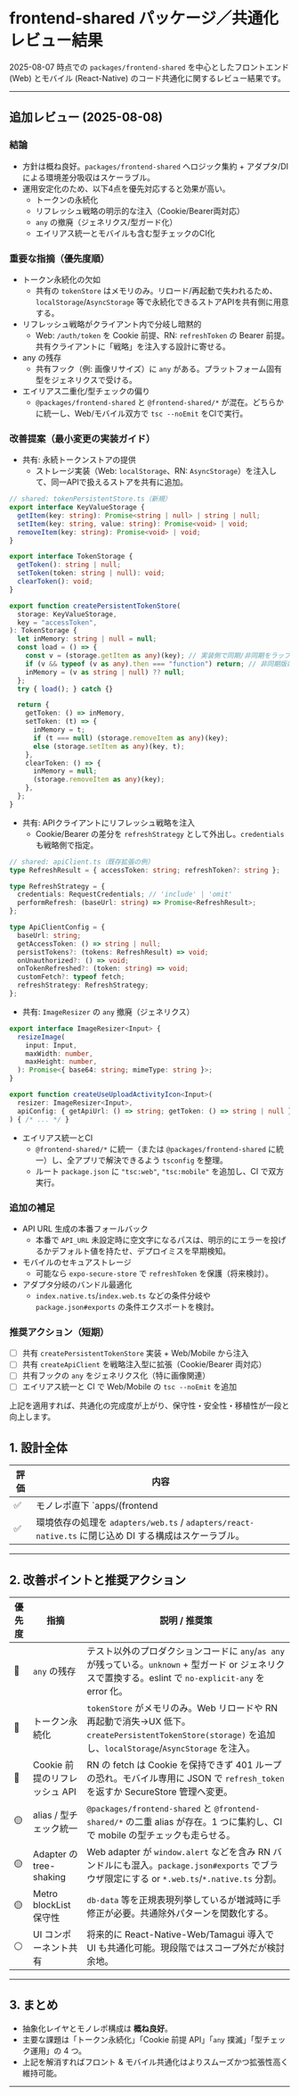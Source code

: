 # frontend-shared パッケージ／共通化レビュー結果

2025-08-07 時点での `packages/frontend-shared` を中心としたフロントエンド (Web) とモバイル (React-Native) のコード共通化に関するレビュー結果です。

---

## 追加レビュー (2025-08-08)

### 結論
- 方針は概ね良好。`packages/frontend-shared` へロジック集約 + アダプタ/DI による環境差分吸収はスケーラブル。
- 運用安定化のため、以下4点を優先対応すると効果が高い。
  - トークンの永続化
  - リフレッシュ戦略の明示的な注入（Cookie/Bearer両対応）
  - `any` の撤廃（ジェネリクス/型ガード化）
  - エイリアス統一とモバイルも含む型チェックのCI化

### 重要な指摘（優先度順）
- トークン永続化の欠如
  - 共有の `tokenStore` はメモリのみ。リロード/再起動で失われるため、`localStorage`/`AsyncStorage` 等で永続化できるストアAPIを共有側に用意する。
- リフレッシュ戦略がクライアント内で分岐し暗黙的
  - Web: `/auth/token` を Cookie 前提、RN: `refreshToken` の Bearer 前提。共有クライアントに「戦略」を注入する設計に寄せる。
- any の残存
  - 共有フック（例: 画像リサイズ）に `any` がある。プラットフォーム固有型をジェネリクスで受ける。
- エイリアス二重化/型チェックの偏り
  - `@packages/frontend-shared` と `@frontend-shared/*` が混在。どちらかに統一し、Web/モバイル双方で `tsc --noEmit` をCIで実行。

### 改善提案（最小変更の実装ガイド）

- 共有: 永続トークンストアの提供
  - ストレージ実装（Web: `localStorage`、RN: `AsyncStorage`）を注入して、同一APIで扱えるストアを共有に追加。

```ts
// shared: tokenPersistentStore.ts（新規）
export interface KeyValueStorage {
  getItem(key: string): Promise<string | null> | string | null;
  setItem(key: string, value: string): Promise<void> | void;
  removeItem(key: string): Promise<void> | void;
}

export interface TokenStorage {
  getToken(): string | null;
  setToken(token: string | null): void;
  clearToken(): void;
}

export function createPersistentTokenStore(
  storage: KeyValueStorage,
  key = "accessToken",
): TokenStorage {
  let inMemory: string | null = null;
  const load = () => {
    const v = (storage.getItem as any)(key); // 実装側で同期/非同期をラップして注入
    if (v && typeof (v as any).then === "function") return; // 非同期版は初回に呼び出し側でawaitする
    inMemory = (v as string | null) ?? null;
  };
  try { load(); } catch {}

  return {
    getToken: () => inMemory,
    setToken: (t) => {
      inMemory = t;
      if (t === null) (storage.removeItem as any)(key);
      else (storage.setItem as any)(key, t);
    },
    clearToken: () => {
      inMemory = null;
      (storage.removeItem as any)(key);
    },
  };
}
```

- 共有: APIクライアントにリフレッシュ戦略を注入
  - Cookie/Bearer の差分を `refreshStrategy` として外出し。`credentials` も戦略側で指定。

```ts
// shared: apiClient.ts（既存拡張の例）
type RefreshResult = { accessToken: string; refreshToken?: string };

type RefreshStrategy = {
  credentials: RequestCredentials; // 'include' | 'omit'
  performRefresh: (baseUrl: string) => Promise<RefreshResult>;
};

type ApiClientConfig = {
  baseUrl: string;
  getAccessToken: () => string | null;
  persistTokens?: (tokens: RefreshResult) => void;
  onUnauthorized?: () => void;
  onTokenRefreshed?: (token: string) => void;
  customFetch?: typeof fetch;
  refreshStrategy: RefreshStrategy;
};
```

- 共有: `ImageResizer` の `any` 撤廃（ジェネリクス）

```ts
export interface ImageResizer<Input> {
  resizeImage(
    input: Input,
    maxWidth: number,
    maxHeight: number,
  ): Promise<{ base64: string; mimeType: string }>;
}

export function createUseUploadActivityIcon<Input>(
  resizer: ImageResizer<Input>,
  apiConfig: { getApiUrl: () => string; getToken: () => string | null },
) { /* ... */ }
```

- エイリアス統一とCI
  - `@frontend-shared/*` に統一（または `@packages/frontend-shared` に統一）し、全アプリで解決できるよう `tsconfig` を整理。
  - ルート `package.json` に `"tsc:web"`, `"tsc:mobile"` を追加し、CI で双方実行。

### 追加の補足
- API URL 生成の本番フォールバック
  - 本番で `API_URL` 未設定時に空文字になるパスは、明示的にエラーを投げるかデフォルト値を持たせ、デプロイミスを早期検知。
- モバイルのセキュアストレージ
  - 可能なら `expo-secure-store` で `refreshToken` を保護（将来検討）。
- アダプタ分岐のバンドル最適化
  - `index.native.ts`/`index.web.ts` などの条件分岐や `package.json#exports` の条件エクスポートを検討。

### 推奨アクション（短期）
- [ ] 共有 `createPersistentTokenStore` 実装 + Web/Mobile から注入
- [ ] 共有 `createApiClient` を戦略注入型に拡張（Cookie/Bearer 両対応）
- [ ] 共有フックの `any` をジェネリクス化（特に画像関連）
- [ ] エイリアス統一と CI で Web/Mobile の `tsc --noEmit` を追加

上記を適用すれば、共通化の完成度が上がり、保守性・安全性・移植性が一段と向上します。

## 1. 設計全体

| 評価 | 内容 |
| --- | --- |
| ✅ | モノレポ直下 `apps/(frontend|mobile)` と `packages/frontend-shared` に機能を分離し、共有ロジックを **frontend-shared** へ集約する方針は妥当。 |
| ✅ | 環境依存の処理を `adapters/web.ts` / `adapters/react-native.ts` に閉じ込め DI する構成はスケーラブル。 |

---

## 2. 改善ポイントと推奨アクション

| 優先度 | 指摘 | 説明 / 推奨策 |
| --- | --- | --- |
| 🔴 | `any` の残存 | テスト以外のプロダクションコードに `any`/`as any` が残っている。`unknown` + 型ガード or ジェネリクスで置換する。eslint で `no-explicit-any` を error 化。 |
| 🔴 | トークン永続化 | `tokenStore` がメモリのみ。Web リロードや RN 再起動で消失→UX 低下。`createPersistentTokenStore(storage)` を追加し、`localStorage`/`AsyncStorage` を注入。 |
| 🔴 | Cookie 前提のリフレッシュ API | RN の fetch は Cookie を保持できず 401 ループの恐れ。モバイル専用に JSON で `refresh_token` を返すか SecureStore 管理へ変更。 |
| 🟡 | alias / 型チェック統一 | `@packages/frontend-shared` と `@frontend-shared/*` の二重 alias が存在。1 つに集約し、CI で mobile の型チェックも走らせる。 |
| 🟡 | Adapter の tree-shaking | Web adapter が `window.alert` などを含み RN バンドルにも混入。`package.json#exports` でブラウザ限定にする or `*.web.ts`/`*.native.ts` 分割。 |
| 🟡 | Metro blockList 保守性 | `db-data` 等を正規表現列挙しているが増減時に手修正が必要。共通除外パターンを関数化する。 |
| ⚪ | UI コンポーネント共有 | 将来的に React-Native-Web/Tamagui 導入で UI も共通化可能。現段階ではスコープ外だが検討余地。 |

---

## 3. まとめ

* 抽象化レイヤとモノレポ構成は **概ね良好**。
* 主要な課題は「トークン永続化」「Cookie 前提 API」「`any` 撲滅」「型チェック運用」の 4 つ。
* 上記を解消すればフロント & モバイル共通化はよりスムーズかつ拡張性高く維持可能。

---
